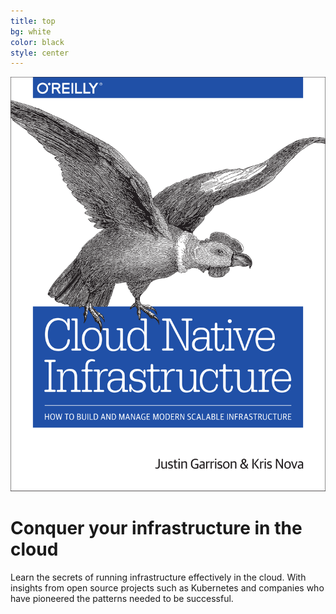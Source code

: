 ```yaml
---
title: top
bg: white
color: black
style: center
---
```


![Cloud Native Infrastructure](/img/cnibook_cover.jpg)

# Conquer your infrastructure in the cloud

Learn the secrets of running infrastructure effectively in the cloud. With insights from open source projects such as Kubernetes and companies who have pioneered the patterns needed to be successful.
